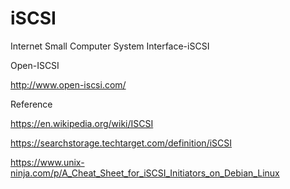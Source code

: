 # iSCSI

Internet Small Computer System Interface-iSCSI


Open-ISCSI

http://www.open-iscsi.com/

Reference

https://en.wikipedia.org/wiki/ISCSI

https://searchstorage.techtarget.com/definition/iSCSI

https://www.unix-ninja.com/p/A_Cheat_Sheet_for_iSCSI_Initiators_on_Debian_Linux

